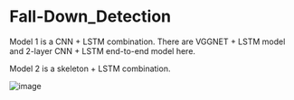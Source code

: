 # Fall-Down_Detection
Model 1 is a CNN + LSTM combination.
There are VGGNET + LSTM model and 2-layer CNN + LSTM end-to-end model here.

Model 2 is a skeleton + LSTM combination.

![image](http://funkyimg.com/i/2PHWp.png)
